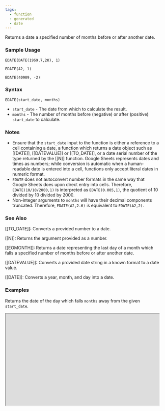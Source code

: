 ```yaml
---
tags:
  - function
  - generated
  - date
---
```


Returns a date a specified number of months before or after another date.

### Sample Usage

`EDATE(DATE(1969,7,20), 1)`

`EDATE(A2, 1)`

`EDATE(40909, -2)`

### Syntax

`EDATE(start_date, months)`

* `start_date` - The date from which to calculate the result.
* `months` - The number of months before (negative) or after (positive) `start_date` to calculate.

### Notes

* Ensure that the `start_date` input to the function is either a reference to a cell containing a date, a function which returns a date object such as [[DATE]], [[DATEVALUE]] or [[TO_DATE]], or a date serial number of the type returned by the [[N]] function. Google Sheets represents dates and times as numbers; while conversion is automatic when a human-readable date is entered into a cell, functions only accept literal dates in numeric format.
* `EDATE` does not autoconvert number formats in the same way that Google Sheets does upon direct entry into cells. Therefore, `EDATE(10/10/2000,1)` is interpreted as `EDATE(0.005,1)`, the quotient of 10 divided by 10 divided by 2000.
* Non-integer arguments to `months` will have their decimal components truncated. Therefore, `EDATE(A2,2.6)` is equivalent to `EDATE(A2,2)`.

### See Also

[[TO_DATE]]: Converts a provided number to a date.

[[N]]: Returns the argument provided as a number.

[[EOMONTH]]: Returns a date representing the last day of a month which falls a specified number of months before or after another date.

[[DATEVALUE]]: Converts a provided date string in a known format to a date value.

[[DATE]]: Converts a year, month, and day into a date.

### Examples

Returns the date of the day which falls `months` away from the given `start_date`.

<iframe height="300" src="https://docs.google.com/spreadsheet/pub?key=0As3tAuweYU9QdExwRElqcWQ1bE9HdHd4cHBuczhlM1E&amp;single=true&amp;gid=0&amp;output=html&amp;widget=true" width="500"></iframe>